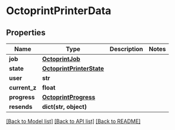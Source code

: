 # OctoprintPrinterData


## Properties
Name | Type | Description | Notes
------------ | ------------- | ------------- | -------------
**job** | [**OctoprintJob**](OctoprintJob.md) |  | 
**state** | [**OctoprintPrinterState**](OctoprintPrinterState.md) |  | 
**user** | **str** |  | 
**current_z** | **float** |  | 
**progress** | [**OctoprintProgress**](OctoprintProgress.md) |  | 
**resends** | **dict(str, object)** |  | 

[[Back to Model list]](../README.md#documentation-for-models) [[Back to API list]](../README.md#documentation-for-api-endpoints) [[Back to README]](../README.md)


